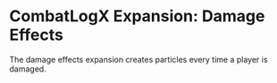 # CombatLogX Expansion: Damage Effects

The damage effects expansion creates particles every time a player is damaged.
